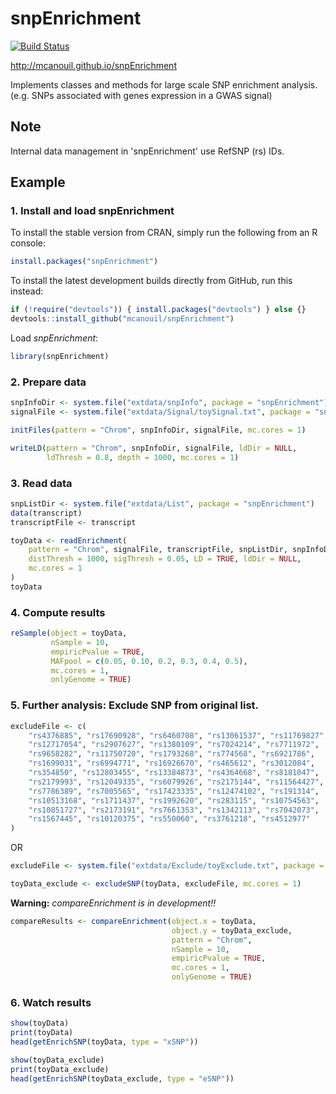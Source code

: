 snpEnrichment
=============
[![Build Status](https://travis-ci.org/mcanouil/snpEnrichment.svg?branch=master)](https://travis-ci.org/mcanouil/snpEnrichment)

http://mcanouil.github.io/snpEnrichment

Implements classes and methods for large scale SNP enrichment analysis.
(e.g. SNPs associated with genes expression in a GWAS signal)

## Note
Internal data management in 'snpEnrichment' use RefSNP (rs) IDs.



## Example
### 1. Install and load snpEnrichment
To install the stable version from CRAN, simply run the following from an R console:
```r
install.packages("snpEnrichment")
```
To install the latest development builds directly from GitHub, run this instead:
```r
if (!require("devtools")) { install.packages("devtools") } else {}
devtools::install_github("mcanouil/snpEnrichment")
```
Load *snpEnrichment*:
```r
library(snpEnrichment)
```

### 2. Prepare data
```r
snpInfoDir <- system.file("extdata/snpInfo", package = "snpEnrichment")
signalFile <- system.file("extdata/Signal/toySignal.txt", package = "snpEnrichment")

initFiles(pattern = "Chrom", snpInfoDir, signalFile, mc.cores = 1)

writeLD(pattern = "Chrom", snpInfoDir, signalFile, ldDir = NULL,
        ldThresh = 0.8, depth = 1000, mc.cores = 1)
```

### 3. Read data
```r
snpListDir <- system.file("extdata/List", package = "snpEnrichment")
data(transcript)
transcriptFile <- transcript

toyData <- readEnrichment(
    pattern = "Chrom", signalFile, transcriptFile, snpListDir, snpInfoDir,
    distThresh = 1000, sigThresh = 0.05, LD = TRUE, ldDir = NULL,
    mc.cores = 1
)
toyData
```

### 4. Compute results
```r
reSample(object = toyData,
         nSample = 10,
         empiricPvalue = TRUE,
         MAFpool = c(0.05, 0.10, 0.2, 0.3, 0.4, 0.5),
         mc.cores = 1,
         onlyGenome = TRUE)
```


### 5. Further analysis: Exclude SNP from original list.
```r
excludeFile <- c(
    "rs4376885", "rs17690928", "rs6460708", "rs13061537", "rs11769827",
    "rs12717054", "rs2907627", "rs1380109", "rs7024214", "rs7711972",
    "rs9658282", "rs11750720", "rs1793268", "rs774568", "rs6921786",
    "rs1699031", "rs6994771", "rs16926670", "rs465612", "rs3012084",
    "rs354850", "rs12803455", "rs13384873", "rs4364668", "rs8181047",
    "rs2179993", "rs12049335", "rs6079926", "rs2175144", "rs11564427",
    "rs7786389", "rs7005565", "rs17423335", "rs12474102", "rs191314",
    "rs10513168", "rs1711437", "rs1992620", "rs283115", "rs10754563",
    "rs10851727", "rs2173191", "rs7661353", "rs1342113", "rs7042073",
    "rs1567445", "rs10120375", "rs550060", "rs3761218", "rs4512977"
)
```
OR
```r
excludeFile <- system.file("extdata/Exclude/toyExclude.txt", package = "snpEnrichment")
```

```r
toyData_exclude <- excludeSNP(toyData, excludeFile, mc.cores = 1)
```
**Warning:** *compareEnrichment is in development!!*
```r
compareResults <- compareEnrichment(object.x = toyData,
                                    object.y = toyData_exclude,
                                    pattern = "Chrom",
                                    nSample = 10,
                                    empiricPvalue = TRUE,
                                    mc.cores = 1,
                                    onlyGenome = TRUE)
```

### 6. Watch results
```r
show(toyData)
print(toyData)
head(getEnrichSNP(toyData, type = "xSNP"))

show(toyData_exclude)
print(toyData_exclude)
head(getEnrichSNP(toyData_exclude, type = "eSNP"))
```
